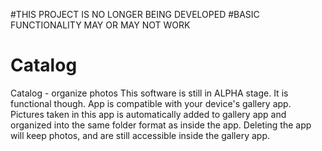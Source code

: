 #THIS PROJECT IS NO LONGER BEING DEVELOPED
#BASIC FUNCTIONALITY MAY OR MAY NOT WORK

# Catalog
Catalog - organize photos
This software is still in ALPHA stage. It is functional though.
App is compatible with your device's gallery app. Pictures taken in this app is automatically added to gallery app and organized into the same folder format as inside the app. Deleting the app will keep photos, and are still accessible inside the gallery app.
